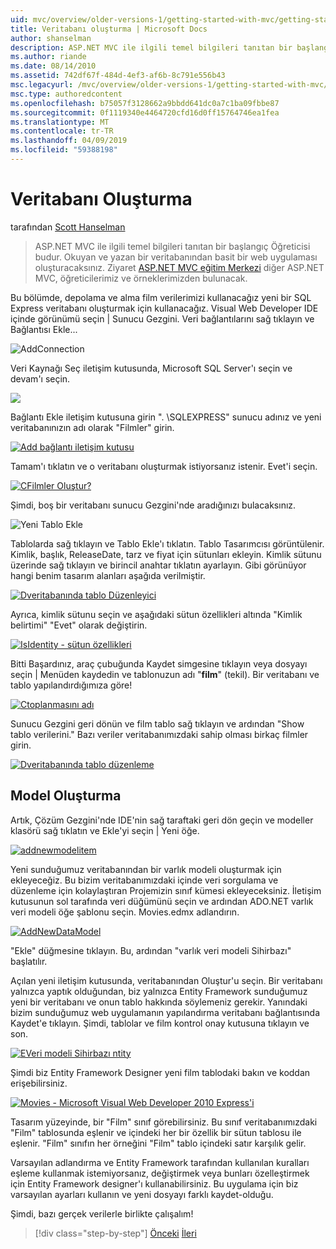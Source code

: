 ```yaml
---
uid: mvc/overview/older-versions-1/getting-started-with-mvc/getting-started-with-mvc-part4
title: Veritabanı oluşturma | Microsoft Docs
author: shanselman
description: ASP.NET MVC ile ilgili temel bilgileri tanıtan bir başlangıç Öğreticisi budur. Okuyan ve yazan bir veritabanından basit bir web uygulaması oluşturun.
ms.author: riande
ms.date: 08/14/2010
ms.assetid: 742df67f-484d-4ef3-af6b-8c791e556b43
msc.legacyurl: /mvc/overview/older-versions-1/getting-started-with-mvc/getting-started-with-mvc-part4
msc.type: authoredcontent
ms.openlocfilehash: b75057f3128662a9bbdd641dc0a7c1ba09fbbe87
ms.sourcegitcommit: 0f1119340e4464720cfd16d0ff15764746ea1fea
ms.translationtype: MT
ms.contentlocale: tr-TR
ms.lasthandoff: 04/09/2019
ms.locfileid: "59388198"
---
```

# <a name="creating-a-database"></a>Veritabanı Oluşturma

tarafından [Scott Hanselman](https://github.com/shanselman)

> ASP.NET MVC ile ilgili temel bilgileri tanıtan bir başlangıç Öğreticisi budur. Okuyan ve yazan bir veritabanından basit bir web uygulaması oluşturacaksınız. Ziyaret [ASP.NET MVC eğitim Merkezi](../../../index.md) diğer ASP.NET MVC, öğreticilerimiz ve örneklerimizden bulunacak.


Bu bölümde, depolama ve alma film verilerimizi kullanacağız yeni bir SQL Express veritabanı oluşturmak için kullanacağız. Visual Web Developer IDE içinde görünümü seçin | Sunucu Gezgini. Veri bağlantılarını sağ tıklayın ve Bağlantısı Ekle...

![AddConnection](getting-started-with-mvc-part4/_static/image1.png)

Veri Kaynağı Seç iletişim kutusunda, Microsoft SQL Server'ı seçin ve devam'ı seçin.

![](getting-started-with-mvc-part4/_static/image2.png)

Bağlantı Ekle iletişim kutusuna girin ". \SQLEXPRESS" sunucu adınız ve yeni veritabanınızın adı olarak "Filmler" girin.

[![Add bağlantı iletişim kutusu](getting-started-with-mvc-part4/_static/image4.png)](getting-started-with-mvc-part4/_static/image3.png)

Tamam'ı tıklatın ve o veritabanı oluşturmak istiyorsanız istenir. Evet'i seçin.

[![CFilmler Oluştur?](getting-started-with-mvc-part4/_static/image6.png)](getting-started-with-mvc-part4/_static/image5.png)

Şimdi, boş bir veritabanı sunucu Gezgini'nde aradığınızı bulacaksınız.

![Yeni Tablo Ekle](getting-started-with-mvc-part4/_static/image7.png)

Tablolarda sağ tıklayın ve Tablo Ekle'ı tıklatın. Tablo Tasarımcısı görüntülenir. Kimlik, başlık, ReleaseDate, tarz ve fiyat için sütunları ekleyin. Kimlik sütunu üzerinde sağ tıklayın ve birincil anahtar tıklatın ayarlayın. Gibi görünüyor hangi benim tasarım alanları aşağıda verilmiştir.

[![Dveritabanında tablo Düzenleyici](getting-started-with-mvc-part4/_static/image9.png)](getting-started-with-mvc-part4/_static/image8.png)

Ayrıca, kimlik sütunu seçin ve aşağıdaki sütun özellikleri altında "Kimlik belirtimi" "Evet" olarak değiştirin.

[![IsIdentity - sütun özellikleri](getting-started-with-mvc-part4/_static/image11.png)](getting-started-with-mvc-part4/_static/image10.png)

Bitti Başardınız, araç çubuğunda Kaydet simgesine tıklayın veya dosyayı seçin | Menüden kaydedin ve tablonuzun adı "**film**" (tekil). Bir veritabanı ve tablo yapılandırdığımıza göre!

[![Ctoplanmasını adı](getting-started-with-mvc-part4/_static/image13.png)](getting-started-with-mvc-part4/_static/image12.png)

Sunucu Gezgini geri dönün ve film tablo sağ tıklayın ve ardından "Show tablo verilerini." Bazı veriler veritabanımızdaki sahip olması birkaç filmler girin.

[![Dveritabanında tablo düzenleme](getting-started-with-mvc-part4/_static/image15.png)](getting-started-with-mvc-part4/_static/image14.png)

## <a name="creating-a-model"></a>Model Oluşturma

Artık, Çözüm Gezgini'nde IDE'nin sağ taraftaki geri dön geçin ve modeller klasörü sağ tıklatın ve Ekle'yi seçin | Yeni öğe.

[![addnewmodelitem](getting-started-with-mvc-part4/_static/image17.png)](getting-started-with-mvc-part4/_static/image16.png)

Yeni sunduğumuz veritabanından bir varlık modeli oluşturmak için ekleyeceğiz. Bu bizim veritabanımızdaki içinde veri sorgulama ve düzenleme için kolaylaştıran Projemizin sınıf kümesi ekleyeceksiniz. İletişim kutusunun sol tarafında veri düğümünü seçin ve ardından ADO.NET varlık veri modeli öğe şablonu seçin. Movies.edmx adlandırın.

[![AddNewDataModel](getting-started-with-mvc-part4/_static/image19.png)](getting-started-with-mvc-part4/_static/image18.png)

"Ekle" düğmesine tıklayın. Bu, ardından "varlık veri modeli Sihirbazı" başlatılır.

Açılan yeni iletişim kutusunda, veritabanından Oluştur'u seçin. Bir veritabanı yalnızca yaptık olduğundan, biz yalnızca Entity Framework sunduğumuz yeni bir veritabanı ve onun tablo hakkında söylemeniz gerekir. Yanındaki bizim sunduğumuz web uygulamanın yapılandırma veritabanı bağlantısında Kaydet'e tıklayın. Şimdi, tablolar ve film kontrol onay kutusuna tıklayın ve son.

[![EVeri modeli Sihirbazı ntity](getting-started-with-mvc-part4/_static/image21.png)](getting-started-with-mvc-part4/_static/image20.png)

Şimdi biz Entity Framework Designer yeni film tablodaki bakın ve koddan erişebilirsiniz.

[![Movies - Microsoft Visual Web Developer 2010 Express'i](getting-started-with-mvc-part4/_static/image23.png)](getting-started-with-mvc-part4/_static/image22.png)

Tasarım yüzeyinde, bir "Film" sınıf görebilirsiniz. Bu sınıf veritabanımızdaki "Film" tablosunda eşlenir ve içindeki her bir özellik bir sütun tablosu ile eşlenir. "Film" sınıfın her örneğini "Film" tablo içindeki satır karşılık gelir.

Varsayılan adlandırma ve Entity Framework tarafından kullanılan kuralları eşleme kullanmak istemiyorsanız, değiştirmek veya bunları özelleştirmek için Entity Framework designer'ı kullanabilirsiniz. Bu uygulama için biz varsayılan ayarları kullanın ve yeni dosyayı farklı kaydet-olduğu.

Şimdi, bazı gerçek verilerle birlikte çalışalım!

> [!div class="step-by-step"]
> [Önceki](getting-started-with-mvc-part3.md)
> [İleri](getting-started-with-mvc-part5.md)
